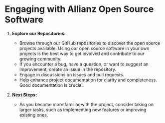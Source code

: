 # Engaging with Allianz Open Source Software

1. **Explore our Repositories:**
   - Browse through our GitHub repositories to discover the open source projects available. Using our open source software in your own projects is the best way to get involved and contribute to our growing community.
   - If you encounter a bug, have a question, or want to suggest an improvement, create an issue in the repository.
   - Engage in discussions on issues and pull requests.
   - Help enhance project documentation for clarity and completeness. Good documentation is crucial!

2. **Next Steps:**
   - As you become more familiar with the project, consider taking on larger tasks, such as implementing new features or improving existing ones.
